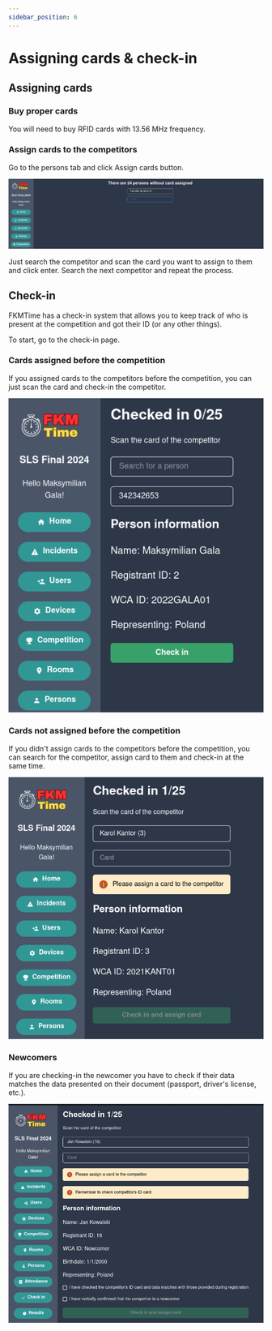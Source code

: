 ```yaml
---
sidebar_position: 6
---
```


# Assigning cards & check-in

## Assigning cards

### Buy proper cards

You will need to buy RFID cards with 13.56 MHz frequency.

### Assign cards to the competitors

Go to the persons tab and click Assign cards button. 

![img.png](../assets/assigning-cards.png)

Just search the competitor and scan the card you want to assign to them and click enter. Search the next competitor and repeat the process.

## Check-in

FKMTime has a check-in system that allows you to keep track of who is present at the competition and got their ID (or any other things).

To start, go to the check-in page.

### Cards assigned before the competition

If you assigned cards to the competitors before the competition, you can just scan the card and check-in the competitor.

![img.png](../assets/check-in-with-card.png)

### Cards not assigned before the competition

If you didn't assign cards to the competitors before the competition, you can search for the competitor, assign card to them and check-in at the same time.

![img.png](../assets/check-in-without-card.png)


### Newcomers

If you are checking-in the newcomer you have to check if their data matches the data presented on their document (passport, driver's license, etc.).

![img.png](../assets/check-in-newcomers.png)